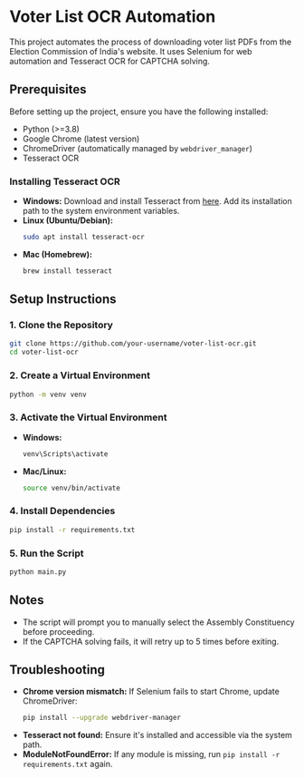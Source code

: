 # Voter List OCR Automation

This project automates the process of downloading voter list PDFs from the Election Commission of India's website. It uses Selenium for web automation and Tesseract OCR for CAPTCHA solving.

## Prerequisites

Before setting up the project, ensure you have the following installed:
- Python (>=3.8)
- Google Chrome (latest version)
- ChromeDriver (automatically managed by `webdriver_manager`)
- Tesseract OCR

### Installing Tesseract OCR
- **Windows:** Download and install Tesseract from [here](https://github.com/UB-Mannheim/tesseract/wiki). Add its installation path to the system environment variables.
- **Linux (Ubuntu/Debian):**
  ```sh
  sudo apt install tesseract-ocr
  ```
- **Mac (Homebrew):**
  ```sh
  brew install tesseract
  ```

## Setup Instructions

### 1. Clone the Repository
```sh
git clone https://github.com/your-username/voter-list-ocr.git
cd voter-list-ocr
```

### 2. Create a Virtual Environment
```sh
python -m venv venv
```

### 3. Activate the Virtual Environment
- **Windows:**
  ```sh
  venv\Scripts\activate
  ```
- **Mac/Linux:**
  ```sh
  source venv/bin/activate
  ```

### 4. Install Dependencies
```sh
pip install -r requirements.txt
```

### 5. Run the Script
```sh
python main.py
```

## Notes
- The script will prompt you to manually select the Assembly Constituency before proceeding.
- If the CAPTCHA solving fails, it will retry up to 5 times before exiting.

## Troubleshooting
- **Chrome version mismatch:** If Selenium fails to start Chrome, update ChromeDriver:
  ```sh
  pip install --upgrade webdriver-manager
  ```
- **Tesseract not found:** Ensure it's installed and accessible via the system path.
- **ModuleNotFoundError:** If any module is missing, run `pip install -r requirements.txt` again.

